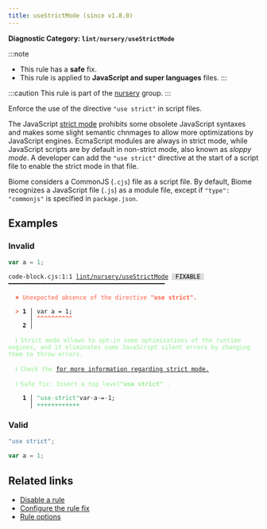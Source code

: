 ```yaml
---
title: useStrictMode (since v1.8.0)
---
```


**Diagnostic Category: `lint/nursery/useStrictMode`**

:::note
- This rule has a **safe** fix.
- This rule is applied to **JavaScript and super languages** files.
:::

:::caution
This rule is part of the [nursery](/linter/rules/#nursery) group.
:::

Enforce the use of the directive `"use strict"` in script files.

The JavaScript [strict mode](https://developer.mozilla.org/en-US/docs/Web/JavaScript/Reference/Strict_mode) prohibits some obsolete JavaScript syntaxes and makes some slight semantic chnmages to allow more optimizations by JavaScript engines.
EcmaScript modules are always in strict mode, while JavaScript scripts are by default in non-strict mode, also known as _sloppy mode_.
A developer can add the `"use strict"` directive at the start of a script file to enable the strict mode in that file.

Biome considers a CommonJS (`.cjs`) file as a script file.
By default, Biome recognizes a JavaScript file (`.js`) as a module file, except if `"type": "commonjs"` is specified in `package.json`.

## Examples

### Invalid

```cjs
var a = 1;
```

<pre class="language-text"><code class="language-text">code-block.cjs:1:1 <a href="https://biomejs.dev/linter/rules/use-strict-mode">lint/nursery/useStrictMode</a> <span style="color: #000; background-color: #ddd;"> FIXABLE </span> ━━━━━━━━━━━━━━━━━━━━━━━━━━━━━━━━━━━━━━━━━━━━

<strong><span style="color: Tomato;">  </span></strong><strong><span style="color: Tomato;">✖</span></strong> <span style="color: Tomato;">Unexpected absence of the directive </span><span style="color: Tomato;"><strong>&quot;use strict&quot;.</strong></span>
  
<strong><span style="color: Tomato;">  </span></strong><strong><span style="color: Tomato;">&gt;</span></strong> <strong>1 │ </strong>var a = 1;
   <strong>   │ </strong><strong><span style="color: Tomato;">^</span></strong><strong><span style="color: Tomato;">^</span></strong><strong><span style="color: Tomato;">^</span></strong><strong><span style="color: Tomato;">^</span></strong><strong><span style="color: Tomato;">^</span></strong><strong><span style="color: Tomato;">^</span></strong><strong><span style="color: Tomato;">^</span></strong><strong><span style="color: Tomato;">^</span></strong><strong><span style="color: Tomato;">^</span></strong><strong><span style="color: Tomato;">^</span></strong>
    <strong>2 │ </strong>
  
<strong><span style="color: lightgreen;">  </span></strong><strong><span style="color: lightgreen;">ℹ</span></strong> <span style="color: lightgreen;">Strict mode allows to opt-in some optimisations of the runtime engines, and it eliminates some JavaScript silent errors by changing them to throw errors.</span>
  
<strong><span style="color: lightgreen;">  </span></strong><strong><span style="color: lightgreen;">ℹ</span></strong> <span style="color: lightgreen;">Check the </span><span style="color: lightgreen;"><a href="https://developer.mozilla.org/en-US/docs/Web/JavaScript/Reference/Strict_mode">for more information regarding strict mode.</a></span>
  
<strong><span style="color: lightgreen;">  </span></strong><strong><span style="color: lightgreen;">ℹ</span></strong> <span style="color: lightgreen;">Safe fix</span><span style="color: lightgreen;">: </span><span style="color: lightgreen;">Insert a top level</span><span style="color: lightgreen;"><strong>&quot;use strict&quot; </strong></span><span style="color: lightgreen;">.</span>
  
<strong>  </strong><strong>  1 │ </strong><span style="color: MediumSeaGreen;">&quot;</span><span style="color: MediumSeaGreen;">u</span><span style="color: MediumSeaGreen;">s</span><span style="color: MediumSeaGreen;">e</span><span style="opacity: 0.8;"><span style="color: MediumSeaGreen;">·</span></span><span style="color: MediumSeaGreen;">s</span><span style="color: MediumSeaGreen;">t</span><span style="color: MediumSeaGreen;">r</span><span style="color: MediumSeaGreen;">i</span><span style="color: MediumSeaGreen;">c</span><span style="color: MediumSeaGreen;">t</span><span style="color: MediumSeaGreen;">&quot;</span>var<span style="opacity: 0.8;">·</span>a<span style="opacity: 0.8;">·</span>=<span style="opacity: 0.8;">·</span>1;
<strong>  </strong><strong>    │ </strong><span style="color: MediumSeaGreen;">+</span><span style="color: MediumSeaGreen;">+</span><span style="color: MediumSeaGreen;">+</span><span style="color: MediumSeaGreen;">+</span><span style="color: MediumSeaGreen;">+</span><span style="color: MediumSeaGreen;">+</span><span style="color: MediumSeaGreen;">+</span><span style="color: MediumSeaGreen;">+</span><span style="color: MediumSeaGreen;">+</span><span style="color: MediumSeaGreen;">+</span><span style="color: MediumSeaGreen;">+</span><span style="color: MediumSeaGreen;">+</span>          
</code></pre>

### Valid

```cjs
"use strict";

var a = 1;
```

## Related links

- [Disable a rule](/linter/#disable-a-lint-rule)
- [Configure the rule fix](/linter#configure-the-rule-fix)
- [Rule options](/linter/#rule-options)
